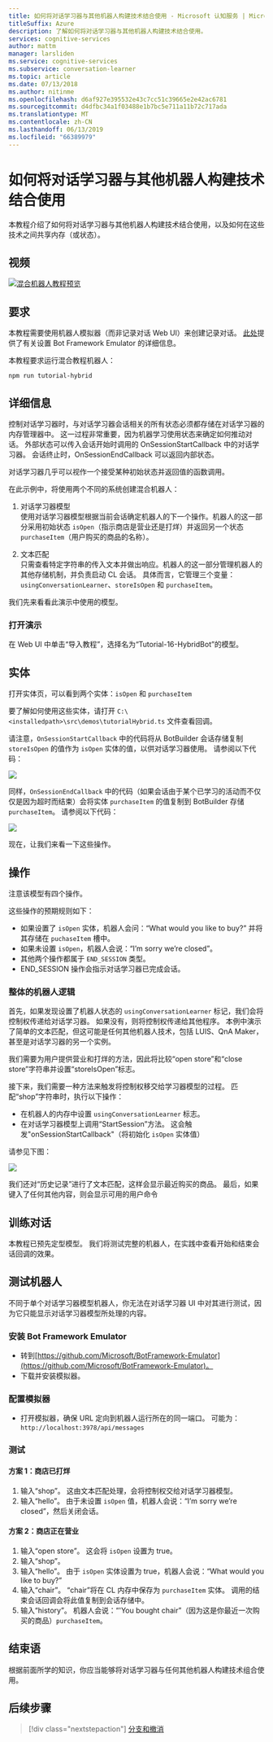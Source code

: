 ```yaml
---
title: 如何将对话学习器与其他机器人构建技术结合使用 - Microsoft 认知服务 | Microsoft Docs
titleSuffix: Azure
description: 了解如何将对话学习器与其他机器人构建技术结合使用。
services: cognitive-services
author: mattm
manager: larsliden
ms.service: cognitive-services
ms.subservice: conversation-learner
ms.topic: article
ms.date: 07/13/2018
ms.author: nitinme
ms.openlocfilehash: d6af927e395532e43c7cc51c39665e2e42ac6781
ms.sourcegitcommit: d4dfbc34a1f03488e1b7bc5e711a11b72c717ada
ms.translationtype: MT
ms.contentlocale: zh-CN
ms.lasthandoff: 06/13/2019
ms.locfileid: "66389979"
---
```

# <a name="how-to-use-conversation-learner-with-other-bot-building-technologies"></a>如何将对话学习器与其他机器人构建技术结合使用

本教程介绍了如何将对话学习器与其他机器人构建技术结合使用，以及如何在这些技术之间共享内存（或状态）。 

## <a name="video"></a>视频

[![混合机器人教程预览](https://aka.ms/cl_Tutorial_v3_Hybrid_Applications_Preview)](https://aka.ms/cl_Tutorial_v3_Hybrid_Applications)

## <a name="requirements"></a>要求
本教程需要使用机器人模拟器（而非记录对话 Web UI）来创建记录对话。 [此处](https://docs.microsoft.com/azure/bot-service/bot-service-debug-emulator?view=azure-bot-service-4.0)提供了有关设置 Bot Framework Emulator 的详细信息。 

本教程要求运行混合教程机器人：

    npm run tutorial-hybrid

## <a name="details"></a>详细信息

控制对话学习器时，与对话学习器会话相关的所有状态必须都存储在对话学习器的内存管理器中。 这一过程非常重要，因为机器学习使用状态来确定如何推动对话。 外部状态可以传入会话开始时调用的 OnSessionStartCallback 中的对话学习器。 会话终止时，OnSessionEndCallback 可以返回内部状态。

对话学习器几乎可以视作一个接受某种初始状态并返回值的函数调用。

在此示例中，将使用两个不同的系统创建混合机器人：
1. 对话学习器模型 <br/>
    使用对话学习器模型根据当前会话确定机器人的下一个操作。机器人的这一部分采用初始状态 `isOpen`（指示商店是营业还是打烊）并返回另一个状态 `purchaseItem`（用户购买的商品的名称）。

2. 文本匹配 <br />
    只需查看特定字符串的传入文本并做出响应。机器人的这一部分管理机器人的其他存储机制，并负责启动 CL 会话。 具体而言，它管理三个变量：`usingConversationLearner`、`storeIsOpen` 和 `purchaseItem`。

我们先来看看此演示中使用的模型。

### <a name="open-the-demo"></a>打开演示

在 Web UI 中单击“导入教程”，选择名为“Tutorial-16-HybridBot”的模型。

## <a name="entities"></a>实体

打开实体页，可以看到两个实体：`isOpen` 和 `purchaseItem`

要了解如何使用这些实体，请打开 `C:\<installedpath>\src\demos\tutorialHybrid.ts` 文件查看回调。

请注意，`OnSessionStartCallback` 中的代码将从 BotBuilder 会话存储复制 `storeIsOpen` 的值作为 `isOpen` 实体的值，以供对话学习器使用。 请参阅以下代码：

![](../media/tutorial17_sessionstart.PNG)

同样，`OnSessionEndCallback` 中的代码（如果会话由于某个已学习的活动而不仅仅是因为超时而结束）会将实体 `purchaseItem` 的值复制到 BotBuilder 存储 `purchaseItem`。 请参阅以下代码：

![](../media/tutorial17_sessionend.PNG)

现在，让我们来看一下这些操作。

## <a name="actions"></a>操作

注意该模型有四个操作。

这些操作的预期规则如下：

- 如果设置了 `isOpen` 实体，机器人会问：“What would you like to buy?” 并将其存储在 `puchaseItem` 槽中。
- 如果未设置 `isOpen`，机器人会说：“I’m sorry we’re closed”。
- 其他两个操作都属于 `END_SESSION` 类型。
- END_SESSION 操作会指示对话学习器已完成会话。

### <a name="overall-bot-logic"></a>整体的机器人逻辑

首先，如果发现设置了机器人状态的 `usingConversationLearner` 标记，我们会将控制权传递给对话学习器。 如果没有，则将控制权传递给其他程序。  本例中演示了简单的文本匹配，但这可能是任何其他机器人技术，包括 LUIS、QnA Maker，甚至是对话学习器的另一个实例。

我们需要为用户提供营业和打烊的方法，因此将比较“open store”和“close store”字符串并设置“storeIsOpen”标志。

接下来，我们需要一种方法来触发将控制权移交给学习器模型的过程。 匹配“shop”字符串时，执行以下操作：
- 在机器人的内存中设置 `usingConversationLearner` 标志。
- 在对话学习器模型上调用“StartSession”方法。  这会触发"onSessionStartCallback"（将初始化 `isOpen` 实体值）

请参见下图：

![](../media/tutorial17_useConversationLearner.PNG)

我们还对“历史记录”进行了文本匹配，这样会显示最近购买的商品。
最后，如果键入了任何其他内容，则会显示可用的用户命令

## <a name="train-dialog"></a>训练对话

本教程已预先定型模型。  我们将测试完整的机器人，在实践中查看开始和结束会话回调的效果。

## <a name="testing-the-bot"></a>测试机器人

不同于单个对话学习器模型机器人，你无法在对话学习器 UI 中对其进行测试，因为它只能显示对话学习器模型所处理的内容。

### <a name="install-the-bot-framework-emulator"></a>安装 Bot Framework Emulator

- 转到[https://github.com/Microsoft/BotFramework-Emulator](https://github.com/Microsoft/BotFramework-Emulator)。
- 下载并安装模拟器。

### <a name="configure-the-emulator"></a>配置模拟器

- 打开模拟器，确保 URL 定向到机器人运行所在的同一端口。 可能为：`http://localhost:3978/api/messages`

### <a name="test"></a>测试 

#### <a name="scenario-1-store-is-closed"></a>方案 1：商店已打烊
1. 输入“shop”。 这由文本匹配处理，会将控制权交给对话学习器模型。
2. 输入“hello”。  由于未设置 `isOpen` 值，机器人会说：“I’m sorry we’re closed”，然后关闭会话。

#### <a name="scenario-2-store-is-open"></a>方案 2：商店正在营业
1. 输入“open store”。  这会将 `isOpen` 设置为 true。
1. 输入“shop”。
1. 输入“hello”。  由于 `isOpen` 实体设置为 true，机器人会说：“What would you like to buy?”
1. 输入“chair”。 “chair”将在 CL 内存中保存为 `purchaseItem` 实体。 调用的结束会话回调会将此值复制到会话存储中。
1. 输入“history”。  机器人会说：“'You bought chair”（因为这是你最近一次购买的商品）`purchaseItem`。

## <a name="conclusion"></a>结束语

根据前面所学的知识，你应当能够将对话学习器与任何其他机器人构建技术组合使用。

## <a name="next-steps"></a>后续步骤

> [!div class="nextstepaction"]
> [分支和撤消](./17-branch-undo.md)
